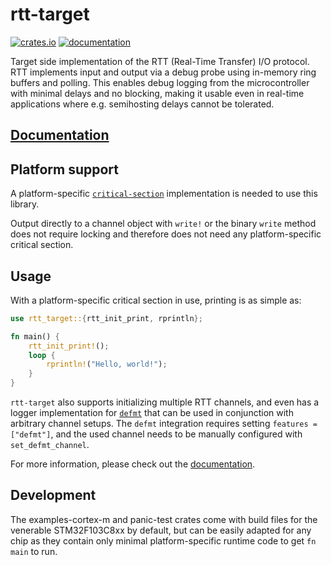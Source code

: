 # rtt-target

[![crates.io](https://img.shields.io/crates/v/rtt-target.svg)](https://crates.io/crates/rtt-target) [![documentation](https://docs.rs/rtt-target/badge.svg)](https://docs.rs/rtt-target)

Target side implementation of the RTT (Real-Time Transfer) I/O protocol. RTT implements input and output via a debug probe using in-memory ring buffers and polling. This enables debug logging from the microcontroller with minimal delays and no blocking, making it usable even in real-time applications where e.g. semihosting delays cannot be tolerated.

## [Documentation](https://docs.rs/rtt-target)

## Platform support

A platform-specific [`critical-section`](https://github.com/rust-embedded/critical-section) implementation is needed to use this library.

Output directly to a channel object with `write!` or the binary `write` method does not require locking and therefore does not need any platform-specific critical section.

## Usage

With a platform-specific critical section in use, printing is as simple as:

```rust
use rtt_target::{rtt_init_print, rprintln};

fn main() {
    rtt_init_print!();
    loop {
        rprintln!("Hello, world!");
    }
}
```

`rtt-target` also supports initializing multiple RTT channels, and even has a logger implementation
for [`defmt`](https://defmt.ferrous-systems.com/) that can be used in conjunction with arbitrary
channel setups. The `defmt` integration requires setting `features = ["defmt"]`, and the used
channel needs to be manually configured with `set_defmt_channel`.

For more information, please check out the [documentation](https://docs.rs/rtt-target).

## Development

The examples-cortex-m and panic-test crates come with build files for the venerable STM32F103C8xx by default, but can be easily adapted for any chip as they contain only minimal platform-specific runtime code to get `fn main` to run.
